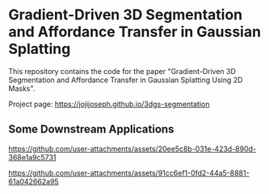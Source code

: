 # Gradient-Driven 3D Segmentation and Affordance Transfer in Gaussian Splatting

This repository contains the code for the paper "Gradient-Driven 3D Segmentation and Affordance Transfer in Gaussian Splatting Using 2D Masks".

Project page: https://jojijoseph.github.io/3dgs-segmentation

## Some Downstream Applications


https://github.com/user-attachments/assets/20ee5c8b-031e-423d-890d-368e1a9c5731



https://github.com/user-attachments/assets/91cc6ef1-0fd2-44a5-8881-61a042662a95

